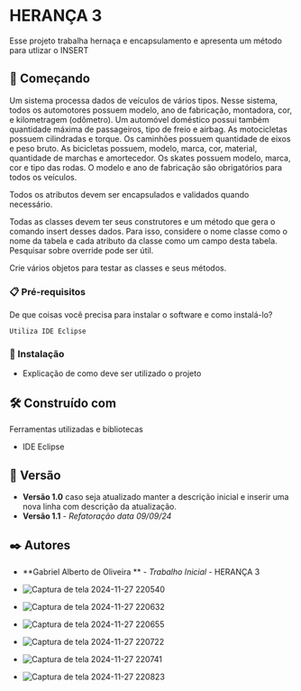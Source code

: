 # HERANÇA 3 

Esse projeto trabalha hernaça e encapsulamento e apresenta um método para utlizar o INSERT 

## 🚀 Começando

Um sistema processa dados de veículos de vários tipos. Nesse sistema, todos os automotores possuem modelo, ano de fabricação, montadora, cor, e kilometragem (odômetro). Um automóvel doméstico possui também quantidade máxima de passageiros, tipo de freio e airbag. As motocicletas possuem cilindradas e torque. Os caminhões possuem quantidade de eixos e peso bruto. As bicicletas possuem, modelo, marca, cor, material, quantidade de marchas e amortecedor. Os skates possuem modelo, marca, cor e tipo das rodas. O modelo e ano de fabricação são obrigatórios para todos os veículos.

Todos os atributos devem ser encapsulados e validados quando necessário.

Todas as classes devem ter seus construtores e um método que gera o comando insert desses dados. Para isso, considere o nome classe como o nome da tabela e cada atributo da classe como um campo desta tabela. Pesquisar sobre override pode ser útil.

Crie vários objetos para testar as classes e seus métodos.

### 📋 Pré-requisitos

De que coisas você precisa para instalar o software e como instalá-lo?

```
Utiliza IDE Eclipse 
```

### 🔧 Instalação

* Explicação de como deve ser utilizado o projeto

## 🛠️ Construído com

Ferramentas utilizadas e bibliotecas

* IDE Eclipse

## 📌 Versão

* **Versão 1.0** caso seja atualizado manter a descrição inicial e inserir uma nova linha com descrição da atualização.
* **Versão 1.1** - *Refatoração* *data 09/09/24*

## ✒️ Autores

* **Gabriel Alberto de Oliveira ** - *Trabalho Inicial* - HERANÇA 3

* ![Captura de tela 2024-11-27 220540](https://github.com/user-attachments/assets/640e3236-2154-44fa-a15d-cf3d8310b766)

* ![Captura de tela 2024-11-27 220632](https://github.com/user-attachments/assets/74422a0e-40b7-4aeb-9b19-680338848ce8)
* ![Captura de tela 2024-11-27 220655](https://github.com/user-attachments/assets/be9aafdf-48e1-4207-8b70-100d328a8358)
* ![Captura de tela 2024-11-27 220722](https://github.com/user-attachments/assets/9d0f2999-874e-437d-bc5c-ee74b6060d98)
* ![Captura de tela 2024-11-27 220741](https://github.com/user-attachments/assets/8831e084-ca68-4bce-a76d-fd65ede69376)
* ![Captura de tela 2024-11-27 220823](https://github.com/user-attachments/assets/4d671148-c83a-48fb-9eb0-2672ad73321a)




